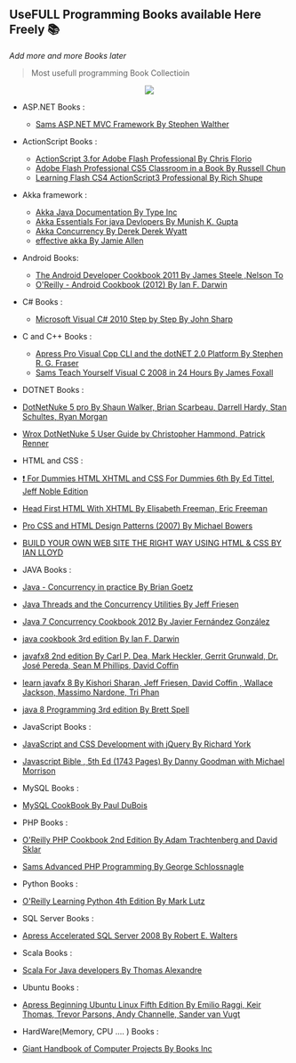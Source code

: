 ## UseFULL Programming Books available Here Freely :books:

_Add more and more Books later_

>Most usefull programming Book Collectioin 

<p align="center">
  <img src="https://github.com/abbashosseini/usefull-programming-book-/blob/master/book.jpg" />
</p>


* ASP.NET Books :
  * [Sams ASP.NET MVC Framework By Stephen Walther](https://github.com/abbashosseini/usefull-programming-book-/blob/master/ASP.NET/Sams.ASP.NET.MVC.Framework.Unleashed.Dec.2009.pdf)
  

* ActionScript Books :
  * [ActionScript 3.for Adobe Flash Professional By Chris Florio](https://github.com/abbashosseini/usefull-programming-book-/blob/master/ActionScript/ActionScript%203.0%20for%20Adobe%20Flash%20Professional%20CS5%20Classroom%20in%20a%20Book.pdf)
  * [Adobe Flash Professional CS5 Classroom in a Book By Russell Chun](https://github.com/abbashosseini/usefull-programming-book-/blob/master/ActionScript/Adobe_Flash_Professional_CS5_Classroom_in_a_Book.pdf)
  * [Learning Flash CS4 ActionScript3 Professional By Rich Shupe](https://github.com/abbashosseini/usefull-programming-book-/blob/master/ActionScript/Learning%20Flash%20CS4%20%26%20ActionScript3%20%20Professional.pdf)

* Akka framework :
  * [Akka Java Documentation By Type Inc](https://github.com/abbashosseini/usefull-programming-book-/blob/master/Akka/AkkaJava.pdf)
  * [Akka Essentials For java Devlopers By Munish K. Gupta](https://github.com/abbashosseini/usefull-programming-book-/blob/master/Akka/Packtpub.Akka.Essentials.Oct.2012.pdf)
  * [Akka Concurrency By Derek Derek Wyatt ](https://github.com/abbashosseini/usefull-programming-book-/blob/master/Akka/artima.akka.concurrency.oct.2012.pdf)
  * [effective akka By Jamie Allen](https://github.com/abbashosseini/usefull-programming-book-/blob/master/Akka/effective%20akka.pdf)

* Android Books:
  * [The Android Developer Cookbook 2011 By James Steele
,Nelson To](https://github.com/abbashosseini/usefull-programming-book-/blob/master/Android/The_Android_Developer_Cookbook_2011.pdf)
  * [O'Reilly - Android Cookbook (2012) By Ian F. Darwin](https://github.com/abbashosseini/usefull-programming-book-/blob/master/Android/%5BO%60Reilly%5D%20-%20Android%20Cookbook%20(2012)%20-%20%5BDarwin%5D.pdf)

* C# Books :
  * [Microsoft Visual C# 2010 Step by Step By John Sharp](https://github.com/abbashosseini/usefull-programming-book-/blob/master/C%23/Microsoft%20Visual%20C%23%202010%20Step%20by%20Step.pdf)

* C and C++ Books :
  * [Apress Pro Visual Cpp CLI and the dotNET 2.0 Platform By Stephen R. G. Fraser](https://github.com/abbashosseini/usefull-programming-book-/blob/master/C%26%26C%2B%2B/Apress_Pro_Visual_Cpp_CLI_and_the_dot_NET_2.0_Platform.pdf)
  * [Sams Teach Yourself Visual C 2008 in 24 Hours By James Foxall](https://github.com/abbashosseini/usefull-programming-book-/blob/master/C%26%26C%2B%2B/Sams_Teach_Yourself_Visual_C__2008_in_24_Hours(rasekhoon.net).pdf)

* DOTNET Books :
 * [DotNetNuke 5 pro By Shaun Walker, Brian Scarbeau, Darrell Hardy, Stan Schultes, Ryan Morgan](https://github.com/abbashosseini/usefull-programming-book-/blob/master/DotNet/DotNetNuke_5_pro.pdf)
 * [Wrox DotNetNuke 5 User Guide by Christopher Hammond, Patrick Renner](https://github.com/abbashosseini/usefull-programming-book-/blob/master/DotNet/Wrox.DotNetNuke.5.User.Guide.9780470462577.pdf)
 
* HTML and CSS :
 * [:exclamation: For Dummies HTML XHTML and CSS For Dummies 6th By Ed Tittel, Jeff Noble Edition](https://github.com/abbashosseini/usefull-programming-book-/blob/master/HTML%26%26CSS/:D%20For.Dummies.HTML.XHTML.and.CSS.For.Dummies.6th.Edition.May.2008.pdf)
 * [Head First HTML With XHTML By Elisabeth Freeman, Eric Freeman](https://github.com/abbashosseini/usefull-programming-book-/blob/master/HTML%26%26CSS/Head%20First%20HTML%20with%20CSS%20%26%20XHTML.pdf)
 * [Pro CSS and HTML Design Patterns (2007) By Michael Bowers](https://github.com/abbashosseini/usefull-programming-book-/blob/master/HTML%26%26CSS/Pro%20CSS%20and%20HTML%20Design%20Patterns%20(2007)%20BBL%20%5B1590598040%5D%20www.FDL.ir.pdf)
 * [BUILD YOUR OWN WEB SITE THE RIGHT WAY USING HTML & CSS BY IAN LLOYD](https://github.com/abbashosseini/usefull-programming-book-/blob/master/HTML%26%26CSS/WebSiteCSS.pdf)
 
* JAVA Books :
 * [Java - Concurrency in practice By Brian Goetz](https://github.com/abbashosseini/usefull-programming-book-/blob/master/Java/Java%20-%20Concurrency%20in%20practice.pdf) 
 * [Java Threads and the Concurrency Utilities By Jeff Friesen ](https://github.com/abbashosseini/usefull-programming-book-/blob/master/Java/Java%20Threads%20and%20the%20Concurrency%20Utilities.pdf)
 * [Java 7 Concurrency Cookbook 2012 By Javier Fernández González](https://github.com/abbashosseini/usefull-programming-book-/blob/master/Java/Packt.Publishing.Java.7.Concurrency.Cookbook.2012.pdf)
 * [java cookbook 3rd edition By Ian F. Darwin ](https://github.com/abbashosseini/usefull-programming-book-/blob/master/Java/java.cookbook.3rd.edition.jul.2014.pdf)
 * [javafx8 2nd edition By Carl P. Dea, Mark Heckler, Gerrit Grunwald, Dr. José Pereda, Sean M Phillips, David Coffin](https://github.com/abbashosseini/usefull-programming-book-/blob/master/Java/javafx%208%2C%202nd%20edition.pdf)
 * [learn javafx 8 By Kishori Sharan, Jeff Friesen, David Coffin , Wallace Jackson, Massimo Nardone, Tri Phan](https://github.com/abbashosseini/usefull-programming-book-/blob/master/Java/learn%20javafx%208.pdf)
 * [java 8 Programming 3rd edition By Brett Spell](https://github.com/abbashosseini/usefull-programming-book-/blob/master/Java/pro%20java%208%20programming%2C%203rd%20edition.pdf)

* JavaScript Books :
 * [JavaScript and CSS Development with jQuery By Richard York](https://github.com/abbashosseini/usefull-programming-book-/blob/master/JavaScript/JavaScript%20and%20CSS%20Development%20with%20jQuery.pdf) 
 * [Javascript Bible , 5th Ed (1743 Pages) By Danny Goodman with Michael Morrison](https://github.com/abbashosseini/usefull-programming-book-/blob/master/JavaScript/Wiley%20-%20Javascript%20Bible%20%2C%205th%20Ed%20-%201743%20Pages%20-%202004%20.pdf)
 
* MySQL Books :
 * [MySQL CookBook By Paul DuBois](https://github.com/abbashosseini/usefull-programming-book-/blob/master/MySQL/MySQL_CookBook.pdf) 
 
* PHP Books :
 * [O'Reilly PHP Cookbook 2nd Edition By Adam Trachtenberg and David Sklar](https://github.com/abbashosseini/usefull-programming-book-/blob/master/PHP/Oreilly.PHP.Cookbook.2nd.Edition.May.2009.pdf)
 * [Sams Advanced PHP Programming By George Schlossnagle](https://github.com/abbashosseini/usefull-programming-book-/blob/master/PHP/Sams_Advanced_PHP_Programming.pdf)
 
* Python Books :
 * [O'Reilly Learning Python 4th Edition By Mark Lutz](https://github.com/abbashosseini/usefull-programming-book-/blob/master/Python/Oreilly.Learning.Python.4th.Edition.Sep.2009.pdf) 
 
* SQL Server Books :
 * [Apress Accelerated SQL Server 2008 By Robert E. Walters](https://github.com/abbashosseini/usefull-programming-book-/blob/master/SQL%20Server/Apress.Accelerated.SQL.Server.2008.May.2008.pdf)
 
* Scala Books :
 * [Scala For Java developers By Thomas Alexandre](https://github.com/abbashosseini/usefull-programming-book-/blob/master/Scala/scala%20for%20java%20developers.pdf)
 
* Ubuntu Books :
 * [Apress Beginning Ubuntu Linux Fifth Edition By Emilio Raggi, Keir Thomas, Trevor Parsons, Andy Channelle, Sander van Vugt](https://github.com/abbashosseini/usefull-programming-book-/blob/master/Ubuntu/Beginning%20Ubuntu%20Linux%20Fifth%20Edition.pdf)
 
* HardWare(Memory, CPU .... ) Books :
 * [Giant Handbook of Computer Projects By Books Inc ](https://github.com/abbashosseini/usefull-programming-book-/blob/master/Giant%20Handbook%20of%20Computer%20Projects.pdf)
